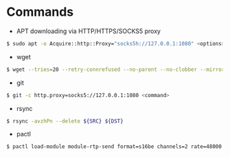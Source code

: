 # Commands

* APT downloading via HTTP/HTTPS/SOCKS5 proxy
```bash
$ sudo apt -o Acquire::http::Proxy="socks5h://127.0.0.1:1080" <options>
```

* wget
```bash
$ wget --tries=20 --retry-connrefused --no-parent --no-clobber --mirror --page-requisites --adjust-extension --convert-links --random-wait -e robots=off --user-agent="Mozilla/5.0 (Windows NT 10.0; Win64; x64) AppleWebKit/537.36 (KHTML, like Gecko) Chrome/101.0.4951.41 Safari/537.36" -e use_proxy=on -e http_proxy="http://127.0.0.1:8080/" -e https_proxy="http://127.0.0.1:8080/" -e ftp_proxy="http://127.0.0.1:8080/" "url"
```

* git
```bash
$ git -c http.proxy=socks5://127.0.0.1:1080 <command>
```

* rsync
```bash
$ rsync -avzhPn --delete ${SRC} ${DST}
```

* pactl
```bash
$ pactl load-module module-rtp-send format=s16be channels=2 rate=48000 source=0 destination=RECEIVER_IP port=RECEIVER_PORT mtu=320
```
